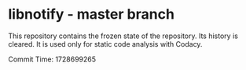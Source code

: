 # libnotify - master branch

This repository contains the frozen state of the repository.
Its history is cleared. It is used only for static code
analysis with Codacy.

Commit Time: 1728699265